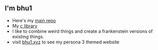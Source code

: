 ## I'm bhu1
- Here's my [main repo](https://github.com/bhu1-103/swiss-army-katana)
- My [c library](https://github.com/bhu1-103/swiss-army-katana/tree/main/lib)
- I like to combine weird things and create a frankenstein versions of existing things.
- visit [bhu1.xyz](https://bhu1.xyz) to see my persona 3 themed website 
